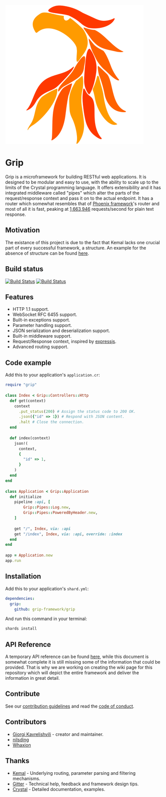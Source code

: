 [![Grip](https://github.com/grip-framework/medias/blob/master/gripen.svg)](https://github.com/grip-framework/grip)

# Grip
Grip is a microframework for building RESTful web applications. It is designed to be modular and easy to use, with the ability to scale up to the limits of the Crystal programming language. It offers extensibility and it has integrated middleware called "pipes" which alter the parts of the request/response context and pass it on to the actual endpoint. It has a router which somewhat resembles that of [Phoenix framework](https://github.com/phoenixframework/phoenix)'s router and most of all it is fast, peaking at [1,663,946](https://www.techempower.com/benchmarks/#section=data-r19&hw=ph&test=json&l=zdk8an-1r) requests/second for plain text response.

## Motivation
The existance of this project is due to the fact that Kemal lacks one crucial part of every successful framework, a structure. An example for the absence of structure can be found [here](https://github.com/iv-org/invidious/blob/master/src/invidious.cr).

## Build status
[![Build Status](https://travis-ci.org/grip-framework/grip.svg?branch=master)](https://travis-ci.org/grip-framework/grip)
[![Build Status](https://action-badges.now.sh/grip-framework/grip)](https://github.com/grip-framework/grip/actions)

## Features
- HTTP 1.1 support.
- WebSocket RFC 6455 support.
- Built-in exceptions support.
- Parameter handling support.
- JSON serialization and deserialization support.
- Built-in middleware support.
- Request/Response context, inspired by [expressjs](https://github.com/expressjs/express).
- Advanced routing support.

## Code example
Add this to your application's `application.cr`:
```ruby
require "grip"

class Index < Grip::Controllers::Http
  def get(context)
    context
      .put_status(200) # Assign the status code to 200 OK.
      .json({"id" => 1}) # Respond with JSON content.
      .halt # Close the connection.
  end
  
  def index(context)
    json!(
      context,
      {
        "id" => 1,
      }
    )
  end
end

class Application < Grip::Application
  def initialize
    pipeline :api, [
        Grip::Pipes::Log.new,
        Grip::Pipes::PoweredByHeader.new,
    ]
    
    get "/", Index, via: :api
    get "/index", Index, via: :api, override: :index
  end
end

app = Application.new
app.run
```

## Installation
Add this to your application's `shard.yml`:
```yaml
dependencies:
  grip:
    github: grip-framework/grip
```
And run this command in your terminal:
```bash
shards install
```

## API Reference
A temporary API reference can be found [here](https://github.com/grip-framework/grip/blob/master/DOCUMENTATION.md), while this document is somewhat complete it is still missing some of the information that could be provided. That is why we are working on creating the wiki page for this repository which will depict the entire framework and deliver the information in great detail.

## Contribute
See our [contribution guidelines](https://github.com/grip-framework/grip/blob/master/CONTRIBUTING.md) and read the [code of conduct](https://github.com/grip-framework/grip/blob/master/CODE_OF_CONDUCT.md).

## Contributors
- [Giorgi Kavrelishvili](https://github.com/grkek) - creator and maintainer.
- [nilsding](https://github.com/nilsding)
- [Whaxion](https://github.com/Whaxion)

## Thanks
- [Kemal](https://github.com/kemalcr/kemal) - Underlying routing, parameter parsing and filtering mechanisms.
- [Gitter](https://gitter.im/crystal-lang/crystal) - Technical help, feedback and framework design tips.
- [Crystal](https://crystal-lang.org/api/0.35.1/) - Detailed documentation, examples.
